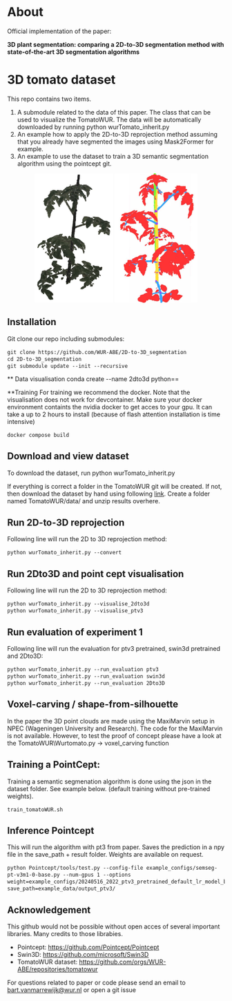 

# About 
Official implementation of the paper:

**3D plant segmentation: comparing a 2D-to-3D segmentation method with state-of-the-art 3D segmentation algorithms**



# 3D tomato dataset


This repo contains two items. 
1. A submodule related to the data of this paper. The class that can be used to visualize the TomatoWUR. The data will be automatically downloaded by running python wurTomato_inherit.py
2. An example how to apply the 2D-to-3D reprojection method assuming that you already have segmented the images using Mask2Former for example.
3. An example to use the dataset to train a 3D semantic segmentation algorithm using the pointcept git.  

<center>
    <p align="center">
        <img src="Resources/3D_tomato_plant.png" height="300" />
        <img src="Resources/3D_tomato_plant_semantic.png" height="300" />
    </p>
</center>

## Installation



Git clone our repo including submodules:
```
git clone https://github.com/WUR-ABE/2D-to-3D_segmentation
cd 2D-to-3D_segmentation
git submodule update --init --recursive
```

** Data visualisation
conda create --name 2dto3d python==

**Training
For training we recommend the docker. Note that the visualisation does not work for devcontainer.
Make sure your docker environment containts the nvidia docker to get acces to your gpu. It can take a up to 2 hours to install (because of flash attention installation is time intensive)

```
docker compose build
```

## Download and view dataset
To download the dataset, run python wurTomato_inherit.py

If everything is correct a folder in the TomatoWUR git will be created.
If not, then download the dataset by hand using following [link](https://data.4tu.nl/ndownloader/items/e2c59841-4653-45de-a75e-4994b2766a2f/versions/1). Create a folder named TomatoWUR/data/ and unzip results overhere.


## Run 2D-to-3D reprojection
Following line will run the 2D to 3D reprojection method:
```
python wurTomato_inherit.py --convert
```

## Run 2Dto3D and point cept visualisation
Following line will run the 2D to 3D reprojection method:
```
python wurTomato_inherit.py --visualise_2dto3d
python wurTomato_inherit.py --visualise_ptv3
```

## Run evaluation of experiment 1
Following line will run the evaluation for ptv3 pretrained, swin3d pretrained and 2Dto3D:
```
python wurTomato_inherit.py --run_evaluation ptv3
python wurTomato_inherit.py --run_evaluation swin3d
python wurTomato_inherit.py --run_evaluation 2Dto3D
```


## Voxel-carving / shape-from-silhouette
In the paper the 3D point clouds are made using the MaxiMarvin setup in NPEC (Wageningen University and Research).
The code for the MaxiMarvin is not available. However, to test the proof of concept please have a look at the TomatoWUR\Wurtomato.py -> voxel_carving function



## Training a PointCept:
Training a semantic segmenation algorithm is done using the json in the dataset folder. See example below. (default training without pre-trained weights).

```
train_tomatoWUR.sh
```

## Inference Pointcept
This will run the algorithm with pt3 from paper. Saves the prediction in a npy file in the save_path + result folder. Weights are available on request.

```
python Pointcept/tools/test.py --config-file example_configs/semseg-pt-v3m1-0-base.py --num-gpus 1 --options weight=example_configs/20240516_2022_ptv3_pretrained_default_lr_model_best.pth save_path=example_data/output_ptv3/

```


## Acknowledgement
This github would not be possible without open acces of several important libraries. Many credits to those librabies.

- Pointcept:              https://github.com/Pointcept/Pointcept
- Swin3D:                 https://github.com/microsoft/Swin3D
- TomatoWUR dataset:      https://github.com/orgs/WUR-ABE/repositories/tomatowur

For questions related to paper or code please send an email to bart.vanmarrewijk@wur.nl or open a git issue
